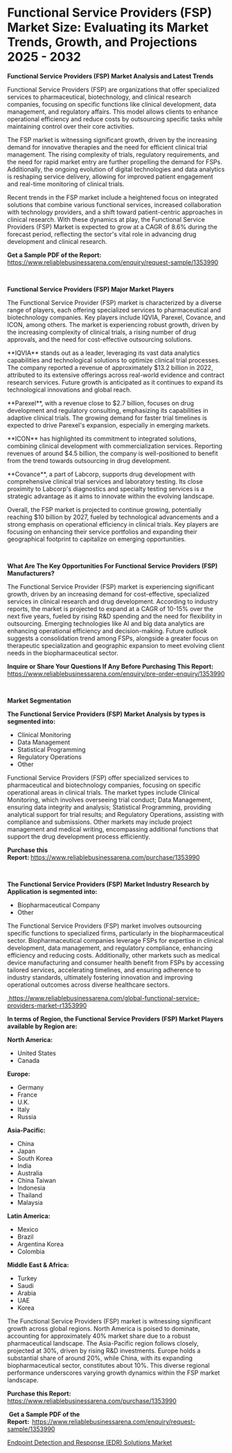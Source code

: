 <p><h1>Functional Service Providers (FSP) Market Size: Evaluating its Market Trends, Growth, and Projections 2025 - 2032</h1></p><p><strong>Functional Service Providers (FSP) Market Analysis and Latest Trends</strong></p>
<p><p>Functional Service Providers (FSP) are organizations that offer specialized services to pharmaceutical, biotechnology, and clinical research companies, focusing on specific functions like clinical development, data management, and regulatory affairs. This model allows clients to enhance operational efficiency and reduce costs by outsourcing specific tasks while maintaining control over their core activities.</p><p>The FSP market is witnessing significant growth, driven by the increasing demand for innovative therapies and the need for efficient clinical trial management. The rising complexity of trials, regulatory requirements, and the need for rapid market entry are further propelling the demand for FSPs. Additionally, the ongoing evolution of digital technologies and data analytics is reshaping service delivery, allowing for improved patient engagement and real-time monitoring of clinical trials.</p><p>Recent trends in the FSP market include a heightened focus on integrated solutions that combine various functional services, increased collaboration with technology providers, and a shift toward patient-centric approaches in clinical research. With these dynamics at play, the Functional Service Providers (FSP) Market is expected to grow at a CAGR of 8.6% during the forecast period, reflecting the sector's vital role in advancing drug development and clinical research.</p></p>
<p><strong>Get a Sample PDF of the Report:&nbsp;</strong> <a href="https://www.reliablebusinessarena.com/enquiry/request-sample/1353990?utm_campaign=2793&utm_medium=2&utm_source=Github&utm_content=ia&utm_term=11032025&utm_id=functional-service-providers-fsp">https://www.reliablebusinessarena.com/enquiry/request-sample/1353990</a></p>
<p>&nbsp;</p>
<p><strong>Functional Service Providers (FSP) Major Market Players</strong></p>
<p><p>The Functional Service Provider (FSP) market is characterized by a diverse range of players, each offering specialized services to pharmaceutical and biotechnology companies. Key players include IQVIA, Parexel, Covance, and ICON, among others. The market is experiencing robust growth, driven by the increasing complexity of clinical trials, a rising number of drug approvals, and the need for cost-effective outsourcing solutions.</p><p>**IQVIA** stands out as a leader, leveraging its vast data analytics capabilities and technological solutions to optimize clinical trial processes. The company reported a revenue of approximately $13.2 billion in 2022, attributed to its extensive offerings across real-world evidence and contract research services. Future growth is anticipated as it continues to expand its technological innovations and global reach.</p><p>**Parexel**, with a revenue close to $2.7 billion, focuses on drug development and regulatory consulting, emphasizing its capabilities in adaptive clinical trials. The growing demand for faster trial timelines is expected to drive Parexel's expansion, especially in emerging markets.</p><p>**ICON** has highlighted its commitment to integrated solutions, combining clinical development with commercialization services. Reporting revenues of around $4.5 billion, the company is well-positioned to benefit from the trend towards outsourcing in drug development.</p><p>**Covance**, a part of Labcorp, supports drug development with comprehensive clinical trial services and laboratory testing. Its close proximity to Labcorp's diagnostics and specialty testing services is a strategic advantage as it aims to innovate within the evolving landscape.</p><p>Overall, the FSP market is projected to continue growing, potentially reaching $10 billion by 2027, fueled by technological advancements and a strong emphasis on operational efficiency in clinical trials. Key players are focusing on enhancing their service portfolios and expanding their geographical footprint to capitalize on emerging opportunities.</p></p>
<p>&nbsp;</p>
<p><strong>What Are The Key Opportunities For Functional Service Providers (FSP) Manufacturers?</strong></p>
<p><p>The Functional Service Provider (FSP) market is experiencing significant growth, driven by an increasing demand for cost-effective, specialized services in clinical research and drug development. According to industry reports, the market is projected to expand at a CAGR of 10-15% over the next five years, fueled by rising R&D spending and the need for flexibility in outsourcing. Emerging technologies like AI and big data analytics are enhancing operational efficiency and decision-making. Future outlook suggests a consolidation trend among FSPs, alongside a greater focus on therapeutic specialization and geographic expansion to meet evolving client needs in the biopharmaceutical sector.</p></p>
<p><strong>Inquire or Share Your Questions If Any Before Purchasing This Report:</strong> <a href="https://www.reliablebusinessarena.com/enquiry/pre-order-enquiry/1353990?utm_campaign=2793&utm_medium=2&utm_source=Github&utm_content=ia&utm_term=11032025&utm_id=functional-service-providers-fsp">https://www.reliablebusinessarena.com/enquiry/pre-order-enquiry/1353990</a></p>
<p>&nbsp;</p>
<p><strong>Market Segmentation</strong></p>
<p><strong>The Functional Service Providers (FSP) Market Analysis by types is segmented into:</strong></p>
<p><ul><li>Clinical Monitoring</li><li>Data Management</li><li>Statistical Programming</li><li>Regulatory Operations</li><li>Other</li></ul></p>
<p><p>Functional Service Providers (FSP) offer specialized services to pharmaceutical and biotechnology companies, focusing on specific operational areas in clinical trials. The market types include Clinical Monitoring, which involves overseeing trial conduct; Data Management, ensuring data integrity and analysis; Statistical Programming, providing analytical support for trial results; and Regulatory Operations, assisting with compliance and submissions. Other markets may include project management and medical writing, encompassing additional functions that support the drug development process efficiently.</p></p>
<p><strong>Purchase this Report:&nbsp;</strong><a href="https://www.reliablebusinessarena.com/purchase/1353990?utm_campaign=2793&utm_medium=2&utm_source=Github&utm_content=ia&utm_term=11032025&utm_id=functional-service-providers-fsp">https://www.reliablebusinessarena.com/purchase/1353990</a></p>
<p>&nbsp;</p>
<p><strong>The Functional Service Providers (FSP) Market Industry Research by Application is segmented into:</strong></p>
<p><ul><li>Biopharmaceutical Company</li><li>Other</li></ul></p>
<p><p>The Functional Service Providers (FSP) market involves outsourcing specific functions to specialized firms, particularly in the biopharmaceutical sector. Biopharmaceutical companies leverage FSPs for expertise in clinical development, data management, and regulatory compliance, enhancing efficiency and reducing costs. Additionally, other markets such as medical device manufacturing and consumer health benefit from FSPs by accessing tailored services, accelerating timelines, and ensuring adherence to industry standards, ultimately fostering innovation and improving operational outcomes across diverse healthcare sectors.</p></p>
<p><a href="https://www.reliablebusinessarena.com/global-functional-service-providers-market-r1353990?utm_campaign=2793&utm_medium=2&utm_source=Github&utm_content=ia&utm_term=11032025&utm_id=functional-service-providers-fsp">&nbsp;https://www.reliablebusinessarena.com/global-functional-service-providers-market-r1353990</a></p>
<p><strong>In terms of Region, the Functional Service Providers (FSP) Market Players available by Region are:</strong></p>
<p>
    <p> <strong> North America: </strong>
        <ul>
            <li>United States</li>
            <li>Canada</li>
        </ul>
        </p> 
    <p> <strong> Europe: </strong>
        <ul>
            <li>Germany</li>
            <li>France</li>
            <li>U.K.</li>
            <li>Italy</li>
            <li>Russia</li>
        </ul>
        </p> 
    <p> <strong> Asia-Pacific: </strong>
        <ul>
            <li>China</li>
            <li>Japan</li>
            <li>South Korea</li>
            <li>India</li>
            <li>Australia</li>
            <li>China Taiwan</li>
            <li>Indonesia</li>
            <li>Thailand</li>
            <li>Malaysia</li>
        </ul>
        </p> 
    <p> <strong> Latin America: </strong>
        <ul>
            <li>Mexico</li>
            <li>Brazil</li>
            <li>Argentina Korea</li>
            <li>Colombia</li>
        </ul>
        </p> 
    <p> <strong> Middle East & Africa: </strong>
        <ul>
            <li>Turkey</li>
            <li>Saudi</li>
            <li>Arabia</li>
            <li>UAE</li>
            <li>Korea</li>
        </ul>
    </p>
    </p>
<p><p>The Functional Service Providers (FSP) market is witnessing significant growth across global regions. North America is poised to dominate, accounting for approximately 40% market share due to a robust pharmaceutical landscape. The Asia-Pacific region follows closely, projected at 30%, driven by rising R&D investments. Europe holds a substantial share of around 20%, while China, with its expanding biopharmaceutical sector, constitutes about 10%. This diverse regional performance underscores varying growth dynamics within the FSP market landscape.</p></p>
<p><strong>Purchase this Report: </strong><a href="https://www.reliablebusinessarena.com/purchase/1353990?utm_campaign=2793&utm_medium=2&utm_source=Github&utm_content=ia&utm_term=11032025&utm_id=functional-service-providers-fsp">https://www.reliablebusinessarena.com/purchase/1353990</a></p>
<p>&nbsp;<strong>Get a Sample PDF of the Report:&nbsp;&nbsp;</strong><a href="https://www.reliablebusinessarena.com/enquiry/request-sample/1353990?utm_campaign=2793&utm_medium=2&utm_source=Github&utm_content=ia&utm_term=11032025&utm_id=functional-service-providers-fsp">https://www.reliablebusinessarena.com/enquiry/request-sample/1353990</a></p>
<p><strong></strong></p>
<p><p><a href="https://github.com/drevertevell/Market-Research-Report-List-1/blob/main/endpoint-detection-and-response-edr-solutions-market.md?utm_campaign=2793&utm_medium=2&utm_source=Github&utm_content=ia&utm_term=11032025&utm_id=functional-service-providers-fsp">Endpoint Detection and Response (EDR) Solutions Market</a></p></p>